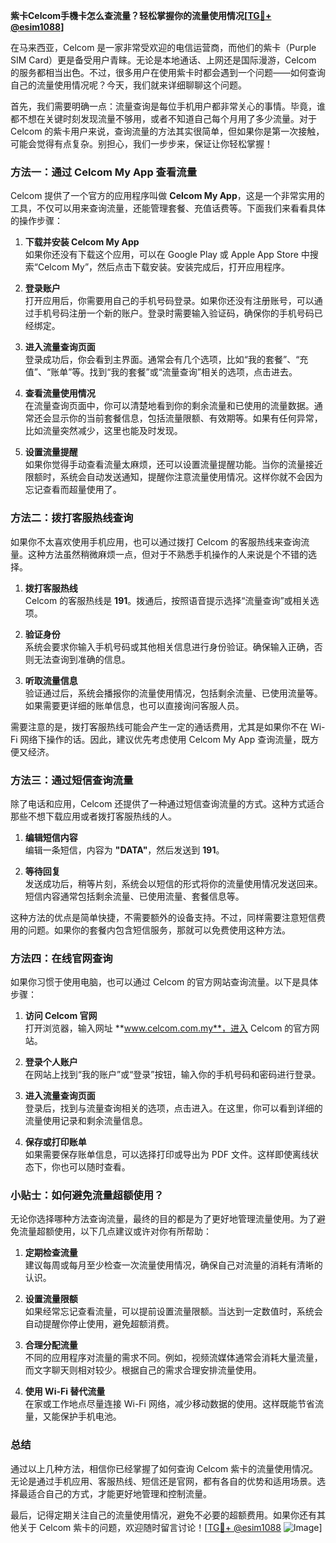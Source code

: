**紫卡Celcom手機卡怎么查流量？轻松掌握你的流量使用情况[[TG💪+ @esim1088](https://t.me/s/esim1088)]**

在马来西亚，Celcom 是一家非常受欢迎的电信运营商，而他们的紫卡（Purple SIM Card）更是备受用户青睐。无论是本地通话、上网还是国际漫游，Celcom 的服务都相当出色。不过，很多用户在使用紫卡时都会遇到一个问题——如何查询自己的流量使用情况呢？今天，我们就来详细聊聊这个问题。

首先，我们需要明确一点：流量查询是每位手机用户都非常关心的事情。毕竟，谁都不想在关键时刻发现流量不够用，或者不知道自己每个月用了多少流量。对于 Celcom 的紫卡用户来说，查询流量的方法其实很简单，但如果你是第一次接触，可能会觉得有点复杂。别担心，我们一步步来，保证让你轻松掌握！

### 方法一：通过 Celcom My App 查看流量

Celcom 提供了一个官方的应用程序叫做 **Celcom My App**，这是一个非常实用的工具，不仅可以用来查询流量，还能管理套餐、充值话费等。下面我们来看看具体的操作步骤：

1. **下载并安装 Celcom My App**  
   如果你还没有下载这个应用，可以在 Google Play 或 Apple App Store 中搜索“Celcom My”，然后点击下载安装。安装完成后，打开应用程序。

2. **登录账户**  
   打开应用后，你需要用自己的手机号码登录。如果你还没有注册账号，可以通过手机号码注册一个新的账户。登录时需要输入验证码，确保你的手机号码已经绑定。

3. **进入流量查询页面**  
   登录成功后，你会看到主界面。通常会有几个选项，比如“我的套餐”、“充值”、“账单”等。找到“我的套餐”或“流量查询”相关的选项，点击进去。

4. **查看流量使用情况**  
   在流量查询页面中，你可以清楚地看到你的剩余流量和已使用的流量数据。通常还会显示你的当前套餐信息，包括流量限额、有效期等。如果有任何异常，比如流量突然减少，这里也能及时发现。

5. **设置流量提醒**  
   如果你觉得手动查看流量太麻烦，还可以设置流量提醒功能。当你的流量接近限额时，系统会自动发送通知，提醒你注意流量使用情况。这样你就不会因为忘记查看而超量使用了。

### 方法二：拨打客服热线查询

如果你不太喜欢使用手机应用，也可以通过拨打 Celcom 的客服热线来查询流量。这种方法虽然稍微麻烦一点，但对于不熟悉手机操作的人来说是个不错的选择。

1. **拨打客服热线**  
   Celcom 的客服热线是 **191**。拨通后，按照语音提示选择“流量查询”或相关选项。

2. **验证身份**  
   系统会要求你输入手机号码或其他相关信息进行身份验证。确保输入正确，否则无法查询到准确的信息。

3. **听取流量信息**  
   验证通过后，系统会播报你的流量使用情况，包括剩余流量、已使用流量等。如果需要更详细的账单信息，也可以直接询问客服人员。

需要注意的是，拨打客服热线可能会产生一定的通话费用，尤其是如果你不在 Wi-Fi 网络下操作的话。因此，建议优先考虑使用 Celcom My App 查询流量，既方便又经济。

### 方法三：通过短信查询流量

除了电话和应用，Celcom 还提供了一种通过短信查询流量的方式。这种方式适合那些不想下载应用或者拨打客服热线的人。

1. **编辑短信内容**  
   编辑一条短信，内容为 **"DATA"**，然后发送到 **191**。

2. **等待回复**  
   发送成功后，稍等片刻，系统会以短信的形式将你的流量使用情况发送回来。短信内容通常包括剩余流量、已使用流量、套餐信息等。

这种方法的优点是简单快捷，不需要额外的设备支持。不过，同样需要注意短信费用的问题。如果你的套餐内包含短信服务，那就可以免费使用这种方法。

### 方法四：在线官网查询

如果你习惯于使用电脑，也可以通过 Celcom 的官方网站查询流量。以下是具体步骤：

1. **访问 Celcom 官网**  
   打开浏览器，输入网址 **www.celcom.com.my**，进入 Celcom 的官方网站。

2. **登录个人账户**  
   在网站上找到“我的账户”或“登录”按钮，输入你的手机号码和密码进行登录。

3. **进入流量查询页面**  
   登录后，找到与流量查询相关的选项，点击进入。在这里，你可以看到详细的流量使用记录和剩余流量信息。

4. **保存或打印账单**  
   如果需要保存账单信息，可以选择打印或导出为 PDF 文件。这样即使离线状态下，你也可以随时查看。

### 小贴士：如何避免流量超额使用？

无论你选择哪种方法查询流量，最终的目的都是为了更好地管理流量使用。为了避免流量超额使用，以下几点建议或许对你有所帮助：

1. **定期检查流量**  
   建议每周或每月至少检查一次流量使用情况，确保自己对流量的消耗有清晰的认识。

2. **设置流量限额**  
   如果经常忘记查看流量，可以提前设置流量限额。当达到一定数值时，系统会自动提醒你停止使用，避免超额消费。

3. **合理分配流量**  
   不同的应用程序对流量的需求不同。例如，视频流媒体通常会消耗大量流量，而文字聊天则相对较少。根据自己的需求合理安排流量使用。

4. **使用 Wi-Fi 替代流量**  
   在家或工作地点尽量连接 Wi-Fi 网络，减少移动数据的使用。这样既能节省流量，又能保护手机电池。

### 总结

通过以上几种方法，相信你已经掌握了如何查询 Celcom 紫卡的流量使用情况。无论是通过手机应用、客服热线、短信还是官网，都有各自的优势和适用场景。选择最适合自己的方式，才能更好地管理和控制流量。

最后，记得定期关注自己的流量使用情况，避免不必要的超额费用。如果你还有其他关于 Celcom 紫卡的问题，欢迎随时留言讨论！[[TG💪+ @esim1088](https://t.me/s/esim1088) ![Image](https://i.postimg.cc/4NQfJmqS/Snipaste-2025-05-13-00-14-12.png)]